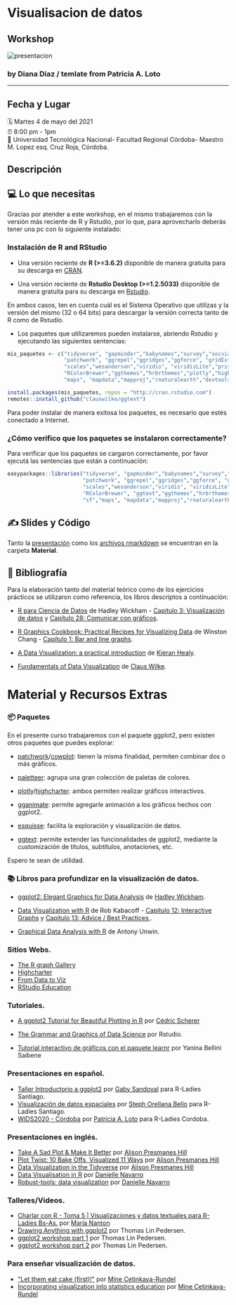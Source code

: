 
# Visualisacion de datos
  ## Workshop



![presentacion](https://raw.githubusercontent.com/PatriLoto/viz-datos-con-ggplot2-para-WIDS2020/master/presentacion_curso.png)



### **by Diana Diaz / temlate from Patricia A. Loto**



-----
## Fecha y Lugar
:spiral_calendar: Martes 4 de mayo del 2021  
:alarm_clock:     8:00 pm - 1pm  
:hotel:           Universidad Tecnológica Nacional- Facultad Regional Córdoba- Maestro M. Lopez esq. Cruz Roja, Córdoba.
 

## Descripción

## :computer:  Lo que necesitas

Gracias por atender a este workshop, en el mismo trabajaremos con la versión más reciente de R y Rstudio, por lo que, para aprovecharlo deberás tener una pc con lo siguiente instalado:

### Instalación de R and RStudio 

- Una versión reciente de **R (>=3.6.2)** disponible de manera gratuita para su descarga en [CRAN](https://cran.r-project.org/). 

- Una versión reciente de **Rstudio Desktop (>=1.2.5033)** disponible de manera gratuita para su descarga en [Rstudio](https://www.rstudio.com/download). 

En ambos casos, ten en cuenta cuál es el Sistema Operativo que utilizas y la versión del mismo (32 o 64 bits) para descargar la versión correcta tanto de R como de Rstudio.

- Los paquetes que utilizaremos pueden instalarse, abriendo Rstudio y ejecutando las siguientes sentencias:

``` R
mis_paquetes <- c("tidyverse", "gapminder","babynames","survey","socviz","here","cowplot", 
                  "patchwork", "ggrepel","ggridges","ggforce", "gridExtra","extrafont",
                  "scales","wesanderson","viridis", "viridisLite","prismatic","fishualize",
                  "RColorBrewer","ggthemes","hrbrthemes","plotly","highcharter","GGally","sf",
                  "maps", "mapdata","mapproj","rnaturalearth","devtools")

install.packages(mis_paquetes, repos = "http://cran.rstudio.com")
remotes::install_github("clauswilke/ggtext")

```
Para poder instalar de manera exitosa los paquetes, es necesario que estés conectado a Internet.

### ¿Cómo verifico que los paquetes se instalaron correctamente?

Para verificar que los paquetes se cargaron correctamente, por favor ejecutá las sentencias que están a continuación:

``` R
easypackages::libraries("tidyverse", "gapminder","babynames","survey","socviz","here","cowplot", 
                        "patchwork", "ggrepel","ggridges","ggforce", "gridExtra","extrafont",
                        "scales","wesanderson","viridis", "viridisLite","prismatic","fishualize",
                        "RColorBrewer", "ggtext","ggthemes","hrbrthemes","plotly","highcharter","GGally",
                        "sf","maps", "mapdata","mapproj","rnaturalearth","devtools")

``` 



## :writing_hand: Slides y Código  

Tanto la [presentación](https://github.com/PatriLoto/viz-datos-con-ggplot2-para-WIDS2020/blob/master/material/PRESENTACION_WIDS2020.pdf) como los [archivos rmarkdown](https://github.com/PatriLoto/viz-datos-con-ggplot2-para-WIDS2020/blob/master/material) se encuentran en la carpeta **Material**. 
 

## :notebook: **Bibliografía** 

Para la elaboración tanto del material teórico como de los ejercicios prácticos se utilizaron como referencia, los libros descriptos a continuación:

* [R para Ciencia de Datos](https://es.r4ds.hadley.nz/) de Hadley Wickham - [Capítulo 3: Visualización de datos](https://es.r4ds.hadley.nz/visualizaci%C3%B3n-de-datos.html) y [Capítulo 28: Comunicar con gráficos](https://es.r4ds.hadley.nz/comunicar-con-gr%C3%A1ficos.html).

* [R Graphics Cookbook: Practical Recipes for Visualizing Data](http://www.cookbook-r.com/Graphs/) de Winston Chang  - [Capítulo 1: 
Bar and line graphs](http://www.cookbook-r.com/Graphs/Bar_and_line_graphs_(ggplot2)/).

* [A Data Visualization: a practical introduction](http://socviz.co/) de [Kieran Healy](@kjhealy).  

* [Fundamentals of Data Visualization](https://serialmentor.com/dataviz/) de [Claus Wilke](@ClausWilke).


# **Material y Recursos Extras**

### :package: Paquetes

En el presente curso trabajaremos con el paquete ggplot2, pero existen otros paquetes que puedes explorar:

* [patchwork](https://github.com/thomasp85/patchwork)/[cowplot](https://cran.r-project.org/web/packages/cowplot/vignettes/introduction.html): tienen la misma finalidad, permiten combinar dos o más gráficos.

* [paletteer](https://github.com/EmilHvitfeldt/paletteer): agrupa una gran colección de paletas de colores.

* [plotly](https://plot.ly/r/)/[highcharter](http://jkunst.com/highcharter/index.html): ambos permiten realizar gráficos interactivos.

* [gganimate](https://github.com/thomasp85/gganimate): permite agregarle animación a los gráficos hechos con ggplot2.

* [esquisse](https://github.com/dreamRs/esquisse): facilita la exploración y visualización de datos.

* [ggtext](https://github.com/wilkelab/ggtext): permite extender las funcionalidades de ggplot2, mediante la customización de títulos, subtítulos, anotaciones, etc.

Espero te sean de utilidad.

###  :books:  Libros para profundizar en la visualización de datos.


* [ggplot2: Elegant Graphics for Data Analysis](https://ggplot2-book.org/) de [Hadley Wickham](@hadleywickham).

* [Data Visualization with R](https://rkabacoff.github.io/datavis/) de Rob Kabacoff - [Capítulo 12: Interactive Graphs](https://rkabacoff.github.io/datavis/Interactive.html) y [Capítulo 13: Advice / Best Practices ](https://rkabacoff.github.io/datavis/Advice.html).

* [Graphical Data Analysis with R](http://www.gradaanwr.net/content/) de Antony Unwin.

### Sitios Webs.

* [The R graph Gallery](https://www.r-graph-gallery.com/)
* [Highcharter](http://jkunst.com/highcharter/)
* [From Data to Viz](https://www.data-to-viz.com/)
* [RStudio Education](https://rstudio.cloud/learn/primers/3)

### Tutoriales.

* [A ggplot2 Tutorial for Beautiful Plotting in R](https://cedricscherer.netlify.com/2019/08/05/a-ggplot2-tutorial-for-beautiful-plotting-in-r/) por [Cédric Scherer](@CedScherer)
* [The Grammar and Graphics of Data Science](https://rstudio.com/resources/additional-talks/the-grammar-and-graphics-of-data-science/) por Rstudio.

* [Tutorial interactivo de gráficos con el paquete learnr](https://github.com/yabellini/tutorialgRaficosFN) por Yanina Bellini Saibene 

### Presentaciones en español.
* [Taller Introductorio a ggplot2](https://gabysandovalm.github.io/RLadiesChile_intro_ggplot/Presentacion_introggplot2#1) por [Gaby Sandoval](@GabySandovalM) para R-Ladies Santiago.
* [Visualización de datos espaciales](https://sporella.github.io/datos_espaciales_presentacion/#1) por [Steph Orellana Bello](@sporella) para R-Ladies Santiago.
* [WIDS2020 - Córdoba](https://github.com/PatriLoto/viz-datos-con-ggplot2-para-WIDS2020) por [Patricia A. Loto](@patriloto) para R-Ladies Cordoba.

### Presentaciones en inglés.
* [Take A Sad Plot & Make It Better](https://alison.netlify.app/uo-sad-plot-better/#1) por [Alison Presmanes Hill](@apreshill)
* [Plot Twist: 10 Bake Offs, Visualized 11 Ways](https://alison.netlify.app/rls-plot-twist/#1) por [Alison Presmanes Hill](@apreshill)
* [Data Visualization in the Tidyverse](https://alison.netlify.app/uo-tidy-bakeoff/#1) por [Alison Presmanes Hill](@apreshill)
* [Data Visualisation in R](https://satrdayjoburg.djnavarro.net/slides) por [Danielle Navarro](@djnavarro)
* [Robust-tools: data visualization](https://robust-tools.djnavarro.net/visualisation/) por [Danielle Navarro](@djnavarro)


### Talleres/Videos.
* [Charlar con R - Toma 5 | Visualizaciones y datos textuales para R-Ladies Bs-As.](https://www.youtube.com/watch?v=WXp1T9JEIRM) por [María Nanton](@bynans1)
* [Drawing Anything with ggplot2](https://github.com/thomasp85/ggplot2_workshop) por Thomas Lin Pedersen.
* [ggplot2 workshop part 1](https://www.youtube.com/watch?v=h29g21z0a68) por Thomas Lin Pedersen.
* [ggplot2 workshop part 2](https://www.youtube.com/watch?v=0m4yywqNPVY) por Thomas Lin Pedersen.


### Para enseñar visualización de datos.
* ["Let them eat cake (first)!"](https://github.com/mine-cetinkaya-rundel/eatcake) por [Mine Cetinkaya-Rundel ](http://mine-cr.com)
* [Incorporating visualization into statistics education](https://github.com/mine-cetinkaya-rundel/2016-03-04-viz-forum/blob/master/2016-03-04-viz-forum.pdf) por [Mine Cetinkaya-Rundel ](http://mine-cr.com)








